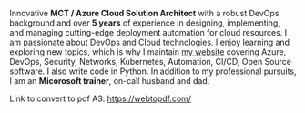<p>Innovative <strong>MCT / Azure Cloud Solution Architect</strong> with a robust DevOps background and over <strong>5
        years</strong> of experience in designing, implementing, and managing cutting-edge deployment automation for
    cloud resources. I am passionate about DevOps and Cloud technologies. I enjoy learning and exploring new topics,
    which is why I maintain <a href="https://cloudexams.net/" target="_blank"><i class="fa fa-globe ico"></i>
        <strong></strong>my website</strong></a> covering Azure, DevOps, Security, Networks, Kubernetes, Automation,
    CI/CD, Open Source software. I also write code in Python. In addition to my professional pursuits, I am an
    <strong>Micorosoft trainer</strong>, on-call husband and dad.</p>

Link to convert to pdf A3: https://webtopdf.com/